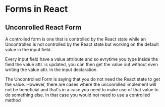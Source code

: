 # Forms in React

## Unconrolled React Form
A controlled form is one that is controlled by the React state while an Uncontrolled is not controlled by the React state but working on the default value in the input field.

Every input field have a value attribute and so evrytime you type inside the field the value attr. is updated, you can then get the value out without even writing the value attr. in the input declaration.

The Uncontrolled Form is saying that you do not need the React state to get the value. However, there are cases where the unconrolled implement will not be beneficial and that's in a case you need to make use of that value to do something else. In that case you would not need to use a controlled method
